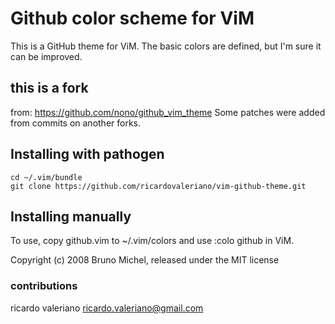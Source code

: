 # Github color scheme for ViM
This is a GitHub theme for ViM.
The basic colors are defined, but I'm sure it can be improved.

## this is a fork
from: https://github.com/nono/github_vim_theme
Some patches were added from commits on another forks.

## Installing with pathogen
```
cd ~/.vim/bundle
git clone https://github.com/ricardovaleriano/vim-github-theme.git
```

## Installing manually
To use, copy github.vim to ~/.vim/colors and use :colo github in ViM.

Copyright (c) 2008 Bruno Michel, released under the MIT license

### contributions
ricardo valeriano <ricardo.valeriano@gmail.com>
